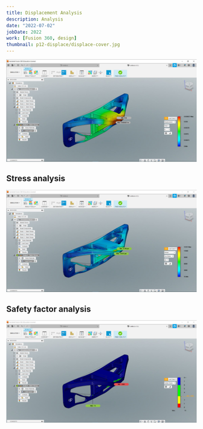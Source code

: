 ```yaml
---
title: Displacement Analysis
description: Analysis
date: "2022-07-02"
jobDate: 2022
work: [Fusion 360, design]
thumbnail: p12-displace/displace-cover.jpg
---
```


[![displacement analysis](displace-cover.jpg)](displace-cover.jpg)

## Stress analysis

[![stress analysis](displace-stress.jpg)](displace-stress.jpg)

## Safety factor analysis

[![stress analysis](displace-safety.jpg)](displace-safety.jpg)